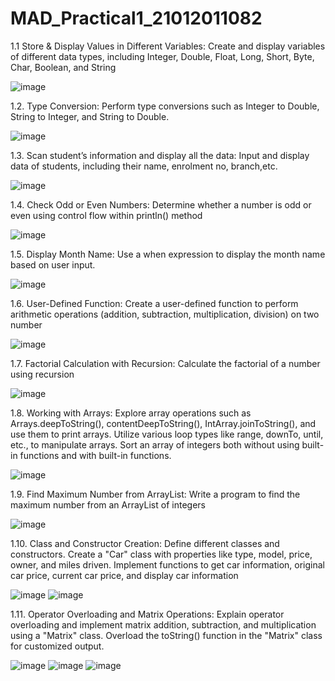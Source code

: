 # MAD_Practical1_21012011082
1.1 Store & Display Values in Different Variables: Create and display variables of different data types, including Integer, Double, Float, Long, Short, Byte, Char, Boolean, and String

![image](https://github.com/patelhir2010/MAD_Practical1_21012011082/assets/139534069/a36209ec-c9cb-4ff5-9934-0b3f45c115f4)

1.2.	Type Conversion: Perform type conversions such as Integer to Double, String to Integer, and String to Double.

![image](https://github.com/patelhir2010/MAD_Practical1_21012011082/assets/139534069/3dfa0e83-fd3b-46e6-9d8f-bf129bdb4077)

1.3.	Scan student’s information and display all the data: Input and display data of students, including their name, enrolment no, branch,etc.

![image](https://github.com/patelhir2010/MAD_Practical1_21012011082/assets/139534069/63ee31f9-09a4-4103-b21b-3d49f596856b)

1.4.	Check Odd or Even Numbers: Determine whether a number is odd or even using control flow within println() method

![image](https://github.com/patelhir2010/MAD_Practical1_21012011082/assets/139534069/ed638d4d-7c51-46d8-ae7a-c974070a440d)

1.5.	Display Month Name: Use a when expression to display the month name based on user input.

![image](https://github.com/patelhir2010/MAD_Practical1_21012011082/assets/139534069/a28b9e9d-1a2d-41bf-a2e9-7391f8a15c91)

1.6.	User-Defined Function: Create a user-defined function to perform arithmetic operations (addition, subtraction, multiplication, division) on two number

![image](https://github.com/patelhir2010/MAD_Practical1_21012011082/assets/139534069/41458af6-be17-48be-9581-dfb65a77dd3c)

1.7.	Factorial Calculation with Recursion: Calculate the factorial of a number using recursion

![image](https://github.com/patelhir2010/MAD_Practical1_21012011082/assets/139534069/26e35e1e-bc19-4237-8931-70c9f23d6dfc)

1.8.	Working with Arrays: Explore array operations such as Arrays.deepToString(), contentDeepToString(), IntArray.joinToString(), and use them to print arrays. Utilize various loop types like range, downTo, until, etc., to manipulate arrays. Sort an array of integers both without using built-in functions and with built-in functions.

![image](https://github.com/patelhir2010/MAD_Practical1_21012011082/assets/139534069/fdde0182-d787-495b-9956-534934b25b1c)

1.9.	Find Maximum Number from ArrayList: Write a program to find the maximum number from an ArrayList of integers

![image](https://github.com/patelhir2010/MAD_Practical1_21012011082/assets/139534069/2d6165ee-10c5-4e72-816d-755bde2825b7)

1.10. Class and Constructor Creation: Define different classes and constructors. Create a "Car" class with properties like type, model, price, owner, and miles driven. Implement functions to get car information, original car price, current car price, and display car information

![image](https://github.com/patelhir2010/MAD_Practical1_21012011082/assets/139534069/d84baf87-46a2-4cf7-add1-c098bc298ce4)
![image](https://github.com/patelhir2010/MAD_Practical1_21012011082/assets/139534069/83e9057e-4ed9-4a11-b964-be4ffdb6d656)


1.11. Operator Overloading and Matrix Operations: Explain operator overloading and implement matrix addition, subtraction, and multiplication using a "Matrix" class. Overload the toString() function in the "Matrix" class for customized output.

![image](https://github.com/patelhir2010/MAD_Practical1_21012011082/assets/139534069/41c15275-8557-46ba-956d-3effb7b5f8c5)
![image](https://github.com/patelhir2010/MAD_Practical1_21012011082/assets/139534069/739bb6df-b350-4fd4-a1e6-bf5bc3f53c83)
![image](https://github.com/patelhir2010/MAD_Practical1_21012011082/assets/139534069/e115c4e8-826c-485a-8b0c-db7b0ec9db29)


